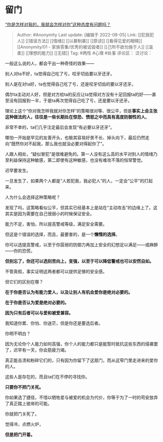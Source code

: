 # 留门
[“你是怎样对我的，我就会怎样对你”这种态度有问题吗？](https://www.zhihu.com/question/39975743/answer/2243008676)

> Author: #Anonymity
> Last update: [编辑于 2022-08-05]
> Link: [[犯我犯人]] [[错误方法]] [[情绪]] [[以暴制暴]] [[原谅]] [[看得见爱的眼睛]] [[Anonymity/01 - 家族答集/优秀的被诋毁者]] [[己所不欲勿施于人]] [[温柔]] [[理想的能力]] [[无错]]
> Tag: #两性 #心理 #处事
> 评论区：
> 泛讨论：

一般这么说的人，都会干出一种奇怪的效果——

别人对ta不好，ta觉得自己吃了亏，咬牙切齿要以牙还牙。

别人是在对ta好，ta也觉得自己吃了亏，还是咬牙切齿的要以牙还牙。

偶尔ta主动对人好，但是对方给ta的反应让ta觉得对方没有十足回报ta的好——甚至没有回报到一半，于是ta再次觉得自己吃了亏，还是要以牙还牙。

理论上这个“你对我怎样我就对你怎样”的策略很对等、很公平，但是**事实上会主张这种做法的人，往往是一些长期处在惊恐、愤怒之中而具有高度防御性的人**。

非常不幸的，ta们几乎注定最后会发现“有必要以牙还牙”。

哪怕一开始是罕见的友善开头，也极其容易好景不长、掉头向下，最后仍然走向“既然你对不起我，那么我也就没必要对得起你了”。

人跟人相处，“疑似冒犯”是很难避免的。第一人没有这么高的水平对别人的情绪乃至利益保持这种敏感，第二即使有这种敏感，也没有难攻不落的恒常警觉。

迟早要发生。

一旦发生了，如果两个人都是“人若犯我，我必犯人”的人，一定会“公平”的打起来。

人为什么会选择这种策略呢？

发现了吗，这策略看似公平，但其实已经基本上是站在“主动攻击”的边缘上了。这其实是因为需要在自己很弱小的时候保证安全。

能力不足，害怕，所以提高警戒等级，满足安全需要。

但这是个错误的选择，而且，最要害的，是一个**懒惰的选择**。

你可以选提高警戒，以至于你孱弱的防御力再加上安全的幻想足以满足——或麻醉——你的恐慌，

**但别忘了，你还可以选刻苦向上，变强，以至于可以降低警戒也可以安然自如。**

不管真假，事实证明这两者都可以提供足够的安全感。

但它们的区别在哪？

**在于你是否认为有能力爱人，以及让别人有机会爱你是绝对必要的。**

**在于你是否认为爱是绝对必要的。**

**因为只有后者可以与爱和被爱兼容。**

我知道你累、你怕、你迷茫，但是你还是要选后者。

你明不明白？

因为无论你个人能力如何高强，你个人的能力都只是能暂时抵抗这些东西的侵袭罢了，迟早有一天，你会筋疲力竭。

真正能击溃和粉碎它们的，只有因为你留下了这扇门，而从这窄门里走进来的爱你的人。

这些人是存在的，而且ta们在不停的寻找你。

**只要你不把门关死。**

你如果选了捷径，不惜以牺牲爱与被爱的机会为代价，你等于为了一时的苟安放弃了真正踏上彼岸的可能。

你就把门关死了。

觉得冷，点燃火炉，

**但是把门开着。**
